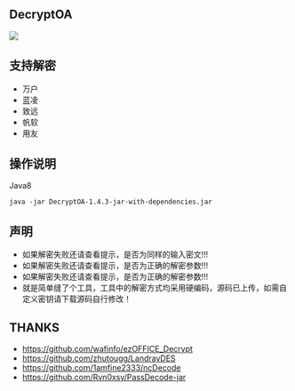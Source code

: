 ## DecryptOA

![](https://socialify.git.ci/mastersir-lab/DecryptOA/image?font=Raleway&forks=1&language=1&name=1&owner=1&pattern=Charlie%20Brown&stargazers=1&theme=Auto)


## 支持解密
* 万户
* 蓝凌
* 致远
* 帆软
* 用友

## 操作说明

Java8
```
java -jar DecryptOA-1.4.3-jar-with-dependencies.jar
```

## 声明
* 如果解密失败还请查看提示，是否为同样的输入密文!!!
* 如果解密失败还请查看提示，是否为正确的解密参数!!!
* 如果解密失败还请查看提示，是否为正确的解密参数!!!
* 就是简单缝了个工具，工具中的解密方式均采用硬编码，源码已上传，如需自定义密钥请下载源码自行修改！


## THANKS
* https://github.com/wafinfo/ezOFFICE_Decrypt
* https://github.com/zhutougg/LandrayDES
* https://github.com/1amfine2333/ncDecode
* https://github.com/Rvn0xsy/PassDecode-jar
